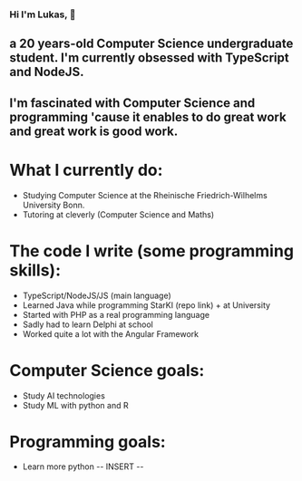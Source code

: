 ### Hi I'm Lukas, 👋

## a 20 years-old Computer Science undergraduate student. I'm currently obsessed with TypeScript and NodeJS.

## I'm fascinated with Computer Science and programming 'cause it enables to do great work and great work is good work. 

# What I currently do:  
- Studying Computer Science at the Rheinische Friedrich-Wilhelms University Bonn.
- Tutoring at cleverly (Computer Science and Maths)

# The code I write (some programming skills):  
- TypeScript/NodeJS/JS (main language)
- Learned Java while programming StarKI (repo link) + at University
- Started with PHP as a real programming language
- Sadly had to learn Delphi at school
- Worked quite a lot with the Angular Framework

# Computer Science goals: 
- Study AI technologies
- Study ML with python and R

# Programming goals: 
- Learn more python
-- INSERT --
